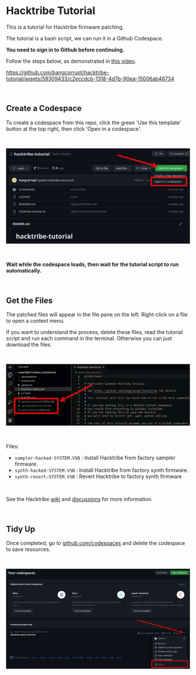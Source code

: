# Hacktribe Tutorial

This is a tutorial for Hacktribe firmware patching.

The tutorial is a bash script, we can run it in a Github Codespace.

**You need to sign in to Github before continuing.**

Follow the steps below, as demonstrated in [this video](https://github.com/bangcorrupt/hacktribe-tutorial/assets/58309433/c2eccdcb-1318-4d7b-90ea-15006ab46734).

https://github.com/bangcorrupt/hacktribe-tutorial/assets/58309433/c2eccdcb-1318-4d7b-90ea-15006ab46734

<br/>

## Create a Codespace

To create a codespace from this repo, click the green 'Use this template' button at the top right, then click 'Open in a codespace'.

<br/>

![Screenshot showing how to open codespace.](/screenshots/open-codespace.png)

<br/>

**Wait while the codespace loads, then wait for the tutorial script to run automatically.**

<br/>

## Get the Files

The patched files will appear in the file pane on the left. Right-click on a file to open a context menu.

If you want to understand the process, delete these files, read the tutorial script and run each command in the terminal.  Otherwise you can just download the files.

<br/>

![Screenshot showing file pane.](/screenshots/download-files.png)

<br/>

Files:
- `sampler-hacked-SYSTEM.VSB` : Install Hacktribe from factory sampler firmware.
- `synth-hacked-SYSTEM.VSB` : Install Hacktribe from factory synth firmware.
- `synth-revert-SYSTEM.VSB` : Revert Hacktribe to factory synth firmware

<br/>

See the Hacktribe [wiki](https://github.com/bangcorrupt/hacktribe/wiki/How-To#Firmware-Patch) and [discussions](https://github.com/bangcorrupt/hacktribe/discussions/41) for more information.

<br/>

## Tidy Up

Once completed, go to [github.com/codespaces](https://github.com/codespaces) and delete the codespace to save resources.

<br/>

![Screenshot showing how to delete codespace.](/screenshots/delete-your-codespace.png)

<br/>
